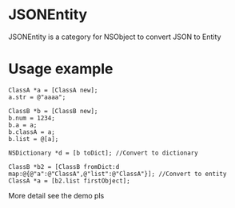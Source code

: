 # JSONEntity
JSONEntity is a category for NSObject to convert JSON to Entity

# Usage example
  
    ClassA *a = [ClassA new];
    a.str = @"aaaa";
    
    ClassB *b = [ClassB new];
    b.num = 1234;
    b.a = a;
    b.classA = a;
    b.list = @[a];
    
    NSDictionary *d = [b toDict]; //Convert to dictionary
    
    ClassB *b2 = [ClassB fromDict:d map:@{@"a":@"ClassA",@"list":@"ClassA"}]; //Convert to entity
    ClassA *a = [b2.list firstObject];

More detail see the demo pls
